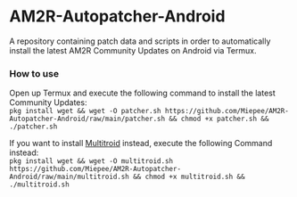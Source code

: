 # AM2R-Autopatcher-Android
A repository containing patch data and scripts in order to automatically install the latest AM2R Community Updates on Android via Termux.

### How to use
Open up Termux and execute the following command to install the latest Community Updates:  
`pkg install wget && wget -O patcher.sh https://github.com/Miepee/AM2R-Autopatcher-Android/raw/main/patcher.sh && chmod +x patcher.sh && ./patcher.sh`

If you want to install [Multitroid](https://github.com/lassiterm/AM2R-Multitroid) instead, execute the following Command instead:  
`pkg install wget && wget -O multitroid.sh https://github.com/Miepee/AM2R-Autopatcher-Android/raw/main/multitroid.sh && chmod +x multitroid.sh && ./multitroid.sh`

